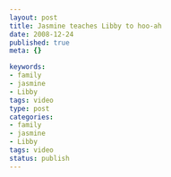 ```yaml
--- 
layout: post
title: Jasmine teaches Libby to hoo-ah
date: 2008-12-24
published: true
meta: {}

keywords: 
- family
- jasmine
- Libby
tags: video
type: post
categories: 
- family
- jasmine
- Libby
tags: video
status: publish
---
```






